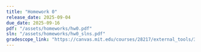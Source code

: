 ```yaml
---
title: "Homework 0"
release_date: 2025-09-04
due_date: 2025-09-16
pdf: "/assets/homeworks/hw0.pdf"
sln: "/assets/homeworks/hw0_slns.pdf"
gradescope_link: "https://canvas.mit.edu/courses/28217/external_tools/369"
---
```

